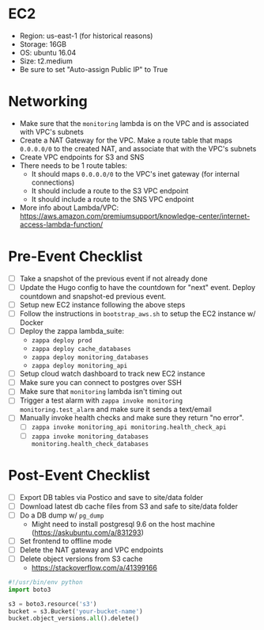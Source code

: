 # EC2

- Region: us-east-1 (for historical reasons)
- Storage: 16GB
- OS: ubuntu 16.04
- Size: t2.medium
- Be sure to set "Auto-assign Public IP" to True

# Networking

- Make sure that the `monitoring` lambda is on the VPC and is associated with VPC's subnets
- Create a NAT Gateway for the VPC. Make a route table that maps `0.0.0.0/0` to the created NAT, and associate that with the VPC's subnets
- Create VPC endpoints for S3 and SNS
- There needs to be 1 route tables:
  - It should maps `0.0.0.0/0` to the VPC's inet gateway (for internal connections)
  - It should include a route to the S3 VPC endpoint
  - It should include a route to the SNS VPC endpoint
- More info about Lambda/VPC: https://aws.amazon.com/premiumsupport/knowledge-center/internet-access-lambda-function/

# Pre-Event Checklist

- [ ] Take a snapshot of the previous event if not already done
- [ ] Update the Hugo config to have the countdown for "next" event. Deploy countdown and snapshot-ed previous event.
- [ ] Setup new EC2 instance following the above steps
- [ ] Follow the instructions in `bootstrap_aws.sh` to setup the EC2 instance w/ Docker
- [ ] Deploy the zappa lambda_suite:
    - `zappa deploy prod`
    - `zappa deploy cache_databases`
    - `zappa deploy monitoring_databases`
    - `zappa deploy monitoring_api`
- [ ] Setup cloud watch dashboard to track new EC2 instance
- [ ] Make sure you can connect to postgres over SSH
- [ ] Make sure that `monitoring` lambda isn't timing out
- [ ] Trigger a test alarm with `zappa invoke monitoring monitoring.test_alarm` and make sure it sends a text/email
- [ ] Manually invoke health checks and make sure they return "no error".
  - [ ] `zappa invoke monitoring_api monitoring.health_check_api`
  - [ ] `zappa invoke monitoring_databases monitoring.health_check_databases`

# Post-Event Checklist

- [ ] Export DB tables via Postico and save to site/data folder
- [ ] Download latest db cache files from S3 and safe to site/data folder
- [ ] Do a DB dump w/ `pg_dump`
  - Might need to install postgresql 9.6 on the host machine (https://askubuntu.com/a/831293)
- [ ] Set frontend to offline mode
- [ ] Delete the NAT gateway and VPC endpoints
- [ ] Delete object versions from S3 cache
  - https://stackoverflow.com/a/41399166

```python
#!/usr/bin/env python
import boto3

s3 = boto3.resource('s3')
bucket = s3.Bucket('your-bucket-name')
bucket.object_versions.all().delete()
```
